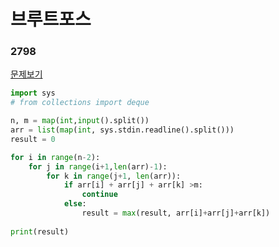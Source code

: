 # 브루트포스

### 2798
[문제보기](https://www.acmicpc.net/problem/2798)

```py
import sys 
# from collections import deque

n, m = map(int,input().split())
arr = list(map(int, sys.stdin.readline().split()))
result = 0

for i in range(n-2):
    for j in range(i+1,len(arr)-1):
        for k in range(j+1, len(arr)):
            if arr[i] + arr[j] + arr[k] >m:
                continue
            else:
                result = max(result, arr[i]+arr[j]+arr[k])
            
print(result)        
```

